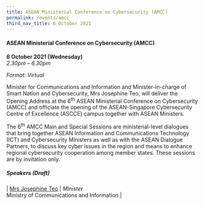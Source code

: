 ```yaml
---
title: ASEAN Ministerial Conference on Cybersecurity (AMCC)
permalink: /events/amcc
third_nav_title: 6 October 2021
---
```

#### **ASEAN Ministerial Conference on Cybersecurity (AMCC)**
 
**6 October 2021 (Wednesday)**  
*2.30pm – 6.30pm*

*Format: Virtual*

Minister for Communications and Information and Minister-in-charge of Smart Nation and Cybersecurity, Mrs Josephine Teo, will deliver the Opening Address at the 6<sup>th</sup> ASEAN Ministerial Conference on Cybersecurity (AMCC) and officiate the opening of the ASEAN-Singapore Cybersecurity Centre of Excellence (ASCCE) campus together with ASEAN Ministers. 

The 6<sup>th</sup> AMCC Main and Special Sessions are ministerial-level dialogues that bring together ASEAN Information and Communications Technology (ICT) and Cybersecurity Ministers as well as with the ASEAN Dialogue Partners, to discuss key cyber issues in the region and means to enhance regional cybersecurity cooperation among member states. These sessions are by invitation only.

##### **Speakers (Draft)**

| [Mrs Josephine Teo](/speaker-josephine-teo)     | *Minister*<br>Ministry of Communications and Information      |